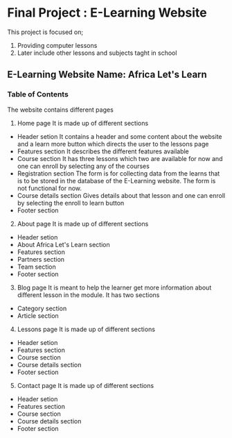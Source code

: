 # Final Project : E-Learning Website
This project is focused on; 
1. Providing computer lessons 
2. Later include other lessons and subjects taght in school
## E-Learning Website Name: Africa Let's Learn
### Table of Contents

The website contains different pages
1. Home page
It is made up of different sections
* Header setion
It contains a header and some content about the website and a learn more button which directs the user to the lessons page
* Features section
It describes the different features available
* Course section 
It has three lessons which two are available for now and one can enroll by selecting any of the courses
* Registration section
The form is for collecting data from the learns that is to be stored in the database of the E-Learning website. The form is not functional for now.
* Course details section
Gives details about that lesson and one can enroll by selecting the enroll to learn button
* Footer section
2. About page
It is made up of different sections
* Header setion
* About Africa Let's Learn section
* Features section
* Partners section
* Team section
* Footer section
3. Blog page
It is meant to help the learner get more information about different lesson in the module. It has two sections
* Category section
* Article section
4. Lessons page
It is made up of different sections
* Header setion
* Features section
* Course section
* Course details section
* Footer section
5. Contact page
It is made up of different sections
* Header setion
* Features section
* Course section
* Course details section
* Footer section